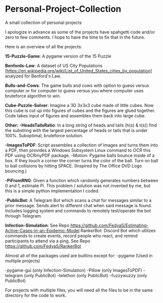 # Personal-Project-Collection
A small collection of personal projects

I apologize in advance as some of the projects have spahgetti code and/or zero to few comments. I hope to have the time to fix that in the future.

Here is an overview of all the projects:

**15-Puzzle-Game**: A pygame version of the 15 Puzzle

**Benfords-Law**: A dataset of US City Populations [https://en.wikipedia.org/wiki/List_of_United_States_cities_by_population] analyzed for Benford's Law.

**Bulls-and-Cows**: The game bulls and cows with option to guess versus computer or for computer to guess versus you where computer uses bruteforce algorithm to win.

**Cube-Puzzle-Solver**: Imagine a 3D 3x3x3 cube made of little cubes. Now this cube is cut up into figures of cubes and the figures are glued together. Code takes input of figures and assembles them back into large cube.

**Other:**
**-HeadsTailsRatio**: In a long string of heads and tails (h(s) & t(s)) find the substring with the largest percentage of heads or tails that is under 100%. Suboptimal, bruteforce solution.

**-ImagesToPDF**: Script assembles a collection of Images and turns them into a PDF, then provides a Windows Subsystem Linux command to OCR this PDF using OCRmyPDF package.
-Motion: Pygame balls bounce inside of a box. If they touch a corner the corner turns the color of the ball. Turn on ball to ball collisions by hitting SPACE. (Inspired by The Office DVD Logo bouncing.)

**-PiFromRNG**: Given a function which randomly generates numbers between 0 and 1, estimate Pi. This problem / solution was not invented by me, but this is a simple python implementation I coded.

**-PublicBot**: A Telegram Bot which scans a chat for messages similar to a prior message. Sends alert to different chat when said message is found. Includes logging system and commands to remotely test/operate the bot through Telegram.

**Infection-Simulation**: See Repo https://github.com/FedyaS/Estimating-Active-Cases-in-an-Epidemic-Model
RankerBot: Discord Bot which utilizes commands to create events, record people who react, and remind participants to attend via a ping. See Repo https://github.com/FedyaS/RankerBot


Almost all of the packages used are builtins except for:
-pygame (Used in multiple projects)

-pygame-gui (only Infection-Simulation)
-Pillow (only ImagesToPDF)
-telegram (only PublicBot)
-telethon (only PublicBot)
-fuzzywuzzy (only PublicBot)

For projects with multiple files, you will need all the files to be in the same directory for the code to work.
